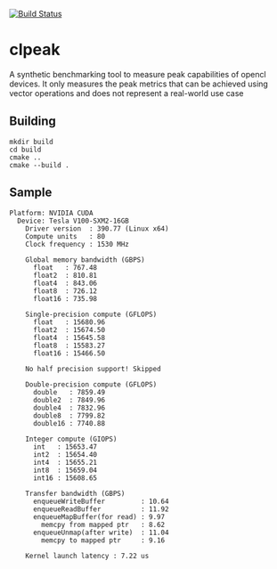 [![Build Status](https://travis-ci.com/krrishnarraj/clpeak.svg?branch=master)](https://travis-ci.com/krrishnarraj/clpeak)

# clpeak

A synthetic benchmarking tool to measure peak capabilities of opencl devices. It only measures the peak metrics that can be achieved using vector operations and does not represent a real-world use case

## Building

```console
mkdir build
cd build
cmake ..
cmake --build .
```

## Sample

```
Platform: NVIDIA CUDA
  Device: Tesla V100-SXM2-16GB
    Driver version  : 390.77 (Linux x64)
    Compute units   : 80
    Clock frequency : 1530 MHz

    Global memory bandwidth (GBPS)
      float   : 767.48
      float2  : 810.81
      float4  : 843.06
      float8  : 726.12
      float16 : 735.98

    Single-precision compute (GFLOPS)
      float   : 15680.96
      float2  : 15674.50
      float4  : 15645.58
      float8  : 15583.27
      float16 : 15466.50

    No half precision support! Skipped

    Double-precision compute (GFLOPS)
      double   : 7859.49
      double2  : 7849.96
      double4  : 7832.96
      double8  : 7799.82
      double16 : 7740.88

    Integer compute (GIOPS)
      int   : 15653.47
      int2  : 15654.40
      int4  : 15655.21
      int8  : 15659.04
      int16 : 15608.65

    Transfer bandwidth (GBPS)
      enqueueWriteBuffer         : 10.64
      enqueueReadBuffer          : 11.92
      enqueueMapBuffer(for read) : 9.97
        memcpy from mapped ptr   : 8.62
      enqueueUnmap(after write)  : 11.04
        memcpy to mapped ptr     : 9.16

    Kernel launch latency : 7.22 us
```